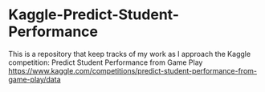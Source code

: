 # Kaggle-Predict-Student-Performance
This is a repository that keep tracks of my work as I approach the Kaggle competition: Predict Student Performance from Game Play https://www.kaggle.com/competitions/predict-student-performance-from-game-play/data
